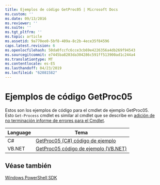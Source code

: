 ```yaml
---
title: Ejemplos de código GetProc05 | Microsoft Docs
ms.custom: ''
ms.date: 09/13/2016
ms.reviewer: ''
ms.suite: ''
ms.tgt_pltfrm: ''
ms.topic: article
ms.assetid: 9a770ee0-5bf8-409a-8c2b-4ece35f84596
caps.latest.revision: 6
ms.openlocfilehash: 50da0fccfc6cce3cb69e4226356a4db269f94543
ms.sourcegitcommit: e7445ba8203da304286c591ff513900ad1c244a4
ms.translationtype: MT
ms.contentlocale: es-ES
ms.lasthandoff: 04/23/2019
ms.locfileid: "62081582"
---
```

# <a name="getproc05-code-samples"></a>Ejemplos de código GetProc05

Estos son los ejemplos de código para el cmdlet de ejemplo GetProc05. Esto `Get-Process` cmdlet es similar al cmdlet que se describe en [adición de no terminación informe de errores para el Cmdlet](../cmdlet/adding-non-terminating-error-reporting-to-your-cmdlet.md).

|Language|Tema|
|--------------|-----------|
|C#|[GetProc05 (C#) código de ejemplo](./getproc05-csharp-sample-code.md)|
|VB.NET|[GetProc05 código de ejemplo (VB.NET)](./getproc05-vb-net-sample-code.md)|

## <a name="see-also"></a>Véase también

[Windows PowerShell SDK](../windows-powershell-reference.md)